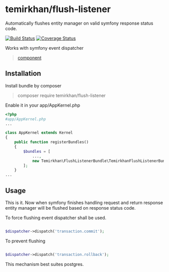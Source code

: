 # temirkhan/flush-listener
Automatically flushes entity manager on valid symfony response status code.

[![Build Status](https://travis-ci.org/TemirkhanN/flush-listener.svg?branch=master)](https://travis-ci.org/TemirkhanN/flush-listener)
[![Coverage Status](https://coveralls.io/repos/github/TemirkhanN/flush-listener/badge.svg?branch=master)](https://coveralls.io/github/TemirkhanN/flush-listener?branch=master)

Works with symfony event dispatcher
> [component](http://symfony.com/doc/current/components/event_dispatcher.html)

## Installation

Install bundle by composer

>  composer require temirkhan/flush-listener

Enable it in your app/AppKernel.php

```PHP
<?php
#app/AppKernel.php
...

class AppKernel extends Kernel
{
    public function registerBundles()
    {
        $bundles = [
            ...,
            new Temirkhan\FlushListenerBundle\TemirkhanFlushListenerBundle(),
        ];
    }
...
```

## Usage
This is it. Now when symfony finishes handling request and return response
entity manager will be flushed based on response status code.

To force flushing event dispatcher shall be used. 

```PHP

$dispatcher->dispatch('transaction.commit');
```

To prevent flushing

```PHP

$dispatcher->dispatch('transaction.rollback');
```

This mechanism best suites postgres.
